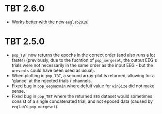 # TBT 2.6.0

- Works better with the new `eeglab2019`.


# TBT 2.5.0

- `pop_TBT` now returns the epochs in the correct order (and also runs a lot faster) (previously, due to the fucntion of `pop_mergeset`, the output EEG's trials were not necessarily in the same order as the input EEG - but the `urevents` could have been used as usual).
- When plotting in `pop_TBT`, a second array-plot is returned, allowing for a 'glance' at the rejected trials / channels.
- Fixed bug in `pop_eegmaxmin` where defult value for `winSize` did not make sense.
- Fixed bug in `pop_TBT` where the returned `EEG` dataset would sometimes consist of a single concatenated trial, and not epoced data (caused by `eeglab`'s `pop_mergeset`).
